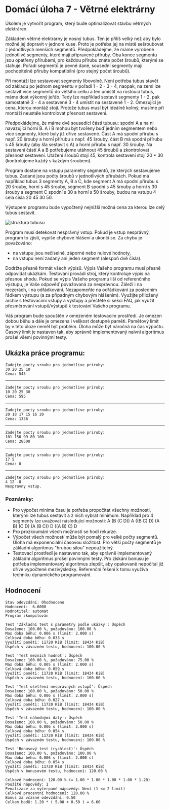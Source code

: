 # Domácí úloha 7 - Větrné elektrárny 

Úkolem je vytvořit program, který bude optimalizovat stavbu větrných elektráren.

Základem větrné elektrárny je nosný tubus. Ten je příliš velký než aby bylo možné jej dopravit v jednom kuse. Proto je potřeba jej na místě sešroubovat z jednotlivých menších segmentů. Předpokládejme, že máme vyrobené jednotlivé segmenty, které mají připravené příruby. Oba konce segmentu jsou opatřeny přírubami, pro každou přírubu znáte počet šroubů, kterými se stahuje. Pořadí segmentů je pevně dané, sousední segmenty mají pochopitelně příruby kompatibilní (pro stejný počet šroubů).

Při montáži lze sestavovat segmenty libovolně. Není potřeba tubus stavět od základu po jednom segmentu v pořadí 1 - 2 - 3 - 4, naopak, na zemi lze sestavit více segmentů do většího celku a ten umístit na rostoucí tubus, máme dost výkonný jeřáb. Tedy lze například sestavit segmenty 1 - 2, pak samostatně 3 - 4 a sestavené 3 - 4 umístit na sestavené 1 - 2. Omezující je cena, kterou montáž stojí. Protože tubus musí být ideálně kolmý, musíme při montáži neustále kontrolovat přesnost sestavení.

Předpokládejme, že máme dvě sousedící části tubusu: spodní A a na ni navazující horní B. A i B mohou být tvořeny buď jedním segmentem nebo více segmenty, které byly již dříve sestavené. Část A má spodní přírubu s např. 20 šrouby a horní přírubu s např. 45 šrouby, část B má spodní přírubu s 45 šrouby (aby šla sestavit s A) a horní přírubu s např. 30 šrouby. Na sestavení částí A a B potřebujeme utáhnout 45 šroubů a zkontrolovat přesnost sestavení. Utažení šroubů stojí 45, kontrola sestavení stojí 20 * 30 (kontrolujeme každý s každým šroubem).

Program dostane na vstupu parametry segmentů, ze kterých sestavujeme tubus. Zadané jsou počty šroubů v jednotlivých přírubách. Pokud má například tubus 3 segmenty A, B a C, kde segment A má spodní přírubu s 20 šrouby, horní s 45 šrouby, segment B spodní s 45 šrouby a horní s 30 šrouby a segment C spodní s 30 a horní s 50 šrouby, budou na vstupu 4 celá čísla 20 45 30 50.

Výstupem programu bude vypočtený nejnižší možná cena za kterou lze celý tubus sestavit.

![struktura tubusu](https://github.com/melkamar/bi-pa1/tree/master/homeworks/7/struct.PNG "Struktura tubusu")

Program musí detekovat nesprávný vstup. Pokud je vstup nesprávný, program to zjistí, vypíše chybové hlášení a ukončí se. Za chybu je považováno:

- na vstupu jsou nečíselné, záporné nebo nulové hodnoty,
- na vstupu není zadaný ani jeden segment (alespoň dvě čísla).

Dodržte přesně formát všech výpisů. Výpis Vašeho programu musí přesně odpovídat ukázkám. Testování provádí stroj, který kontroluje výpis na přesnou shodu. Pokud se výpis Vašeho programu liší od referenčního výstupu, je Vaše odpověď považovaná za nesprávnou. Záleží i na mezerách, i na odřádkování. Nezapomeňte na odřádkování za posledním řádkem výstupu (a za případným chybovým hlášením). Využijte přiložený archiv s testovacími vstupy a výstupy a přečtěte si sekci FAQ, jak využít přesměrování vstupů/výstupů k testování Vašeho programu.

Váš program bude spouštěn v omezeném testovacím prostředí. Je omezen dobou běhu a dále je omezena i velikost dostupné paměti. Paměťový limit by v této úloze neměl být problém. Úloha může být náročná na čas výpočtu. Časový limit je nastaven tak, aby správně implementovaný naivní algoritmus prošel všemi povinnými testy.

## Ukázka práce programu:
```
Zadejte pocty sroubu pro jednotlive priruby:
30 20 25 10
Cena: 545
```
---
```
Zadejte pocty sroubu pro jednotlive priruby:
10 20 25 30
Cena: 595
```
---
```
Zadejte pocty sroubu pro jednotlive priruby:
20 18 17 15 16 20
Cena: 1336
```
---
```
Zadejte pocty sroubu pro jednotlive priruby:
101 150 99 80 100
Cena: 28508
```
---
```
Zadejte pocty sroubu pro jednotlive priruby:
17 5
Cena: 0
```
---
```
Zadejte pocty sroubu pro jednotlive priruby:
4 12 -8
Nespravny vstup.
```

### Poznámky:
- Pro výpočet minima času je potřeba propočítat všechny možnosti, kterými lze tubus sestavit a z nich vybrat minimum. Například pro 4 segmenty lze uvažovat následující možnosti:
 A (B (C D))
 A ((B C) D)
 (A B) (C D)
 (A (B C)) D
 ((A B) C) D
- Pro prozkoumání všech možností se hodí rekurze.
- Výpočet všech možností může být pomalý pro velké počty segmentů. Úloha má exponenciální časovou složitost. Pro větší počty segmentů je základní algoritmus "hrubou silou" nepoužitelný.
- Testovací prostředí je nastaveno tak, aby správně implementovaný základní algoritmus prošel povinnými testy. Pro získání bonusu je potřeba implementovaný algoritmus zlepšit, aby opakovaně nepočítal již dříve vypočtené mezivýsledky. Referenční řešení k tomu využívá techniku dynamického programování.


## Hodnocení
```
Stav odevzdání:	Ohodnoceno
Hodnocení:	6.6000
Hodnotitel: automat
Program zkompilován

Test 'Základní test s parametry podle ukázky': Úspěch
Dosaženo: 100.00 %, požadováno: 100.00 %
Max doba běhu: 0.006 s (limit: 2.000 s)
Celková doba běhu: 0.033 s
Využití paměti: 11720 KiB (limit: 18434 KiB)
Úspěch v závazném testu, hodnocení: 100.00 %

Test 'Test mezních hodnot': Úspěch
Dosaženo: 100.00 %, požadováno: 75.00 %
Max doba běhu: 0.005 s (limit: 2.000 s)
Celková doba běhu: 0.059 s
Využití paměti: 11720 KiB (limit: 18434 KiB)
Úspěch v závazném testu, hodnocení: 100.00 %

Test 'Test ošetření nesprávných vstupů': Úspěch
Dosaženo: 100.00 %, požadováno: 50.00 %
Max doba běhu: 0.006 s (limit: 2.000 s)
Celková doba běhu: 0.027 s
Využití paměti: 11720 KiB (limit: 18434 KiB)
Úspěch v závazném testu, hodnocení: 100.00 %

Test 'Test náhodnými daty': Úspěch
Dosaženo: 100.00 %, požadováno: 50.00 %
Max doba běhu: 0.006 s (limit: 2.000 s)
Celková doba běhu: 0.054 s
Využití paměti: 11720 KiB (limit: 18434 KiB)
Úspěch v závazném testu, hodnocení: 100.00 %

Test 'Bonusový test (rychlost)': Úspěch
Dosaženo: 100.00 %, požadováno: 100.00 %
Max doba běhu: 0.006 s (limit: 2.000 s)
Celková doba běhu: 0.054 s
Využití paměti: 11720 KiB (limit: 18434 KiB)
Úspěch v bonusovém testu, hodnocení: 120.00 %

Celkové hodnocení: 120.00 % (= 1.00 * 1.00 * 1.00 * 1.00 * 1.20)
Použité nápovědy: 1
Penalizace za vyčerpané nápovědy: Není (1 <= 2 limit)
Celkové procentní hodnocení: 120.00 %
Bonus za včasné odevzdání: 0.50
Celkem bodů: 1.20 * ( 5.00 + 0.50 ) = 6.60
```